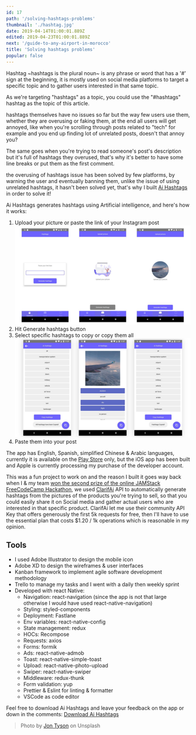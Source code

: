 ```yaml
---
id: 17
path: '/solving-hashtags-problems'
thumbnail: './hashtag.jpg'
date: 2019-04-14T01:00:01.889Z
edited: 2019-04-23T01:00:01.889Z
next: '/guide-to-any-airport-in-morocco'
title: 'Solving hashtags problems'
popular: false
---
```


Hashtag ~hashtags is the plural noun~ is any phrase or word that has a '#' sign at the beginning, it is mostly used on social media platforms to target a specific topic and to gather users interested in that same topic.

As we're targeting "hashtags" as a topic, you could use the "#hashtags" hashtag as the topic of this article.

hashtags themselves have no issues so far but the way few users use them, whether they are overusing or faking them, at the end all users will get annoyed, like when you're scrolling through posts related to "tech" for example and you end up finding lot of unrelated posts, doesn't that annoy you?

The same goes when you're trying to read someone's post's description but it's full of hashtags they overused, that's why it's better to have some line breaks or put them as the first comment.

the overusing of hashtags issue has been solved by few platforms, by warning the user and eventually banning them, unlike the issue of using unrelated hashtags, it hasn't been solved yet, that's why I built [Ai Hashtags](https://ai-hashtags.com/?ref=smakosh.com) in order to solve it!

Ai Hashtags generates hashtags using Artificial intelligence, and here's how it works:

1. Upload your picture or paste the link of your Instagram post
   ![Upload](upload.jpg)
2. Hit Generate hashtags button
3. Select specific hashtags to copy or copy them all
   ![Upload](copy.jpg)
4. Paste them into your post

The app has English, Spanish, simplified Chinese & Arabic languages, currently it is available on the [Play Store](https://play.google.com/store/apps/details?id=com.aihashtags) only, but the iOS app has been built and Apple is currently processing my purchase of the developer account.

This was a fun project to work on and the reason I built it goes way back when I & my team [won the second prize of the online JAMStack FreeCodeCamp Hackathon](https://medium.freecodecamp.org/winners-from-the-2018-freecodecamp-jamstack-hackathon-at-github-2a39bd1db878), we used [ClarifAi](https://clarifai.com) API to automatically generate hashtags from the pictures of the products you're trying to sell, so that you could easily share it on Social media and gather actual users who are interested in that specific product. ClarifAi let me use their community API Key that offers generously the first 5k requests for free, then I'll have to use the essential plan that costs \$1.20 / 1k operations which is reasonable in my opinion.

## Tools

- I used Adobe Illustrator to design the mobile icon
- Adobe XD to design the wireframes & user interfaces
- Kanban framework to implement agile software development methodology
- Trello to manage my tasks and I went with a daily then weekly sprint
- Developed with react Native:
  - Navigation: react-navigation (since the app is not that large otherwise I would have used react-native-navigation)
  - Styling: styled-components
  - Deployment: Fastlane
  - Env variables: react-native-config
  - State management: redux
  - HOCs: Recompose
  - Requests: axios
  - Forms: formik
  - Ads: react-native-admob
  - Toast: react-native-simple-toast
  - Upload: react-native-photo-upload
  - Swiper: react-native-swiper
  - Middleware: redux-thunk
  - Form validation: yup
  - Prettier & Eslint for linting & formatter
  - VSCode as code editor

Feel free to download Ai Hashtags and leave your feedback on the app or down in the comments: [Download Ai Hashtags](https://ai-hashtags.com/?ref=smakosh.com)

> Photo by [Jon Tyson](https://unsplash.com/@jontyson) on Unsplash
